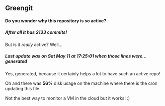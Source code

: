 ## Greengit

#### Do you wonder why this repository is so active?

##### After all it has 2133 commits!

But is it *really* active? Well...

##### Last update was on Sat May 11 at 17:25:01 when those lines were... generated

Yes, generated, because it certainly helps a lot to have such an active repo!

Oh and there was **56%** disk usage on the machine
where there is the cron updating this file.

Not the best way to monitor a VM in the cloud but it works! :)
